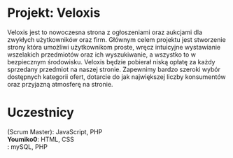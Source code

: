 # Projekt: Veloxis
Veloxis jest to nowoczesna strona z ogłoszeniami oraz aukcjami dla zwykłych użytkowników oraz firm. Głównym celem projektu jest stworzenie strony która umożliwi użytkownikom proste, wręcz intuicyjne wystawianie wszelakich przedmiotów oraz ich wyszukiwanie, a wszystko to w bezpiecznym środowisku. Veloxis będzie pobierał niską opłatę za każdy sprzedany przedmiot na naszej stronie. Zapewnimy bardzo szeroki wybór dostępnych kategorii ofert, dotarcie do jak największej liczby konsumentów oraz przyjazną atmosferę na stronie.

# Uczestnicy</br>
(Scrum Master): JavaScript, PHP</br>
<b>Youmiko0</b>: HTML, CSS</br>
: mySQL, PHP</br>
